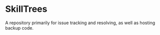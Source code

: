 # SkillTrees
A repository primarily for issue tracking and resolving, as well as hosting backup code.
